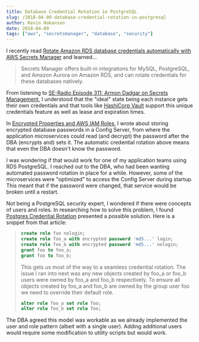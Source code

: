 ```yaml
---
title: Database Credential Rotation in PostgreSQL
slug: /2018-04-09-database-credential-rotation-in-postgresql
author: Kevin Hakanson
date: 2018-04-09
tags: ["aws", "secretsmanager", "database", "security"]
---
```

I recently read [Rotate Amazon RDS database credentials automatically with AWS Secrets Manager](https://aws.amazon.com/blogs/security/rotate-amazon-rds-database-credentials-automatically-with-aws-secrets-manager/) and learned...

> Secrets Manager offers built-in integrations for MySQL, PostgreSQL, and Amazon Aurora on Amazon RDS, and can rotate credentials for these databases natively.

From listening to [SE-Radio Episode 311: Armon Dadgar on Secrets Management](http://www.se-radio.net/2017/12/se-radio-episode-311-armon-dadgar-on-secrets-management/), I understood that the "ideal" state being each instance gets their own credentials and that tools like [HashiCorp Vault](https://www.hashicorp.com/products/vault/) support this unique credentials feature as well as lease and expiration times.

In [Encrypted Properties and AWS IAM Roles](../2017-06-26-encrypted-properties-and-aws-iam-roles), I wrote about storing encrypted database passwords in a Config Server, from where the application microservices could read (and decrypt) the password after the DBA (encrypts and) sets it.  The automatic credential rotation above means that even the DBA doesn't know the password.

I was wondering if that would work for one of my application teams using RDS PostgreSQL.  I reached out to the DBA, who had been wanting automated password rotation in place for a while.  However, some of the microservices were "optimized" to access the Config Server during startup.  This meant that if the password were changed, that service would be broken until a restart.

Not being a PostgreSQL security expert, I wondered if there were concepts of users and roles.  In researching how to solve this problem, I found [Postgres Credential Rotation](http://davidhollenberger.com/2017/03/16/postgres-credential-rotation/) presented a possible solution.  Here is a snippet from that article:

> ```sql
> create role foo nologin;
> create role foo_a with encrypted password 'md5...' login;
> create role foo_b with encrypted password 'md5...' nologin;
> grant foo to foo_a;
> grant foo to foo_b;
> ```
>
> This gets us most of the way to a seamless credential rotation. The issue I ran into next was any new objects created by foo_a or foo_b users were owned by foo_a and foo_b respectively. To ensure all objects created by foo_a and foo_b are owned by the group user foo we need to override their default role.
>
> ```sql
> alter role foo_a set role foo;
> alter role foo_b set role foo;
> ```

The DBA agreed this model was workable as we already implemented the user and role pattern (albeit with a single user).  Adding additional users would require some modification to utility scripts but would work.
